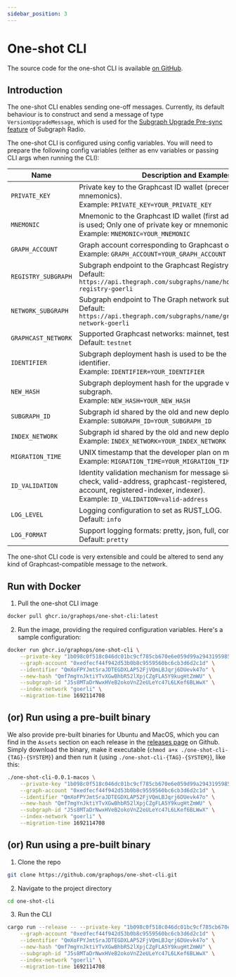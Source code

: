 ```yaml
---
sidebar_position: 3
---
```


# One-shot CLI

The source code for the one-shot CLI is available [on GitHub](https://github.com/graphops/one-shot-cli).

## Introduction

The one-shot CLI enables sending one-off messages. Currently, its default behaviour is to construct and send a message of type `VersionUpgradeMessage`, which is used for the [Subgraph Upgrade Pre-sync feature](https://docs.graphops.xyz/graphcast/design-principles#subgraph-upgrade-pre-sync) of Subgraph Radio.

The one-shot CLI is configured using config variables. You will need to prepare the following config variables (either as env variables or passing CLI args when running the CLI):

| Name                | Description and Examples                                                                                                                                                                                   |
| ------------------- | ---------------------------------------------------------------------------------------------------------------------------------------------------------------------------------------------------------- |
| `PRIVATE_KEY`       | Private key to the Graphcast ID wallet (precendence over mnemonics).<br/>Example: `PRIVATE_KEY=YOUR_PRIVATE_KEY`                                                                                           |
| `MNEMONIC`          | Mnemonic to the Graphcast ID wallet (first address of the wallet is used; Only one of private key or mnemonic is needed).<br/>Example: `MNEMONIC=YOUR_MNEMONIC`                                            |
| `GRAPH_ACCOUNT`     | Graph account corresponding to Graphcast operator.<br/>Example: `GRAPH_ACCOUNT=YOUR_GRAPH_ACCOUNT`                                                                                                         |
| `REGISTRY_SUBGRAPH` | Subgraph endpoint to the Graphcast Registry.<br/>Default: `https://api.thegraph.com/subgraphs/name/hopeyen/graphcast-registry-goerli`                                                                      |
| `NETWORK_SUBGRAPH`  | Subgraph endpoint to The Graph network subgraph.<br/>Default: `https://api.thegraph.com/subgraphs/name/graphprotocol/graph-network-goerli`                                                                 |
| `GRAPHCAST_NETWORK` | Supported Graphcast networks: mainnet, testnet.<br/>Default: `testnet`                                                                                                                                     |
| `IDENTIFIER`        | Subgraph deployment hash is used to be the message content identifier.<br/>Example: `IDENTIFIER=YOUR_IDENTIFIER`                                                                                           |
| `NEW_HASH`          | Subgraph deployment hash for the upgrade version of the subgraph.<br/>Example: `NEW_HASH=YOUR_NEW_HASH`                                                                                                    |
| `SUBGRAPH_ID`       | Subgraph id shared by the old and new deployment.<br/>Example: `SUBGRAPH_ID=YOUR_SUBGRAPH_ID`                                                                                                              |
| `INDEX_NETWORK`     | Subgraph id shared by the old and new deployment.<br/>Example: `INDEX_NETWORK=YOUR_INDEX_NETWORK`                                                                                                          |
| `MIGRATION_TIME`    | UNIX timestamp that the developer plan on migrating the usage.<br/>Example: `MIGRATION_TIME=YOUR_MIGRATION_TIME`                                                                                           |
| `ID_VALIDATION`     | Identity validation mechanism for message signers (options: no-check, valid-address, graphcast-registered, graph-network-account, registered-indexer, indexer).<br/>Example: `ID_VALIDATION=valid-address` |
| `LOG_LEVEL`         | Logging configuration to set as RUST_LOG.<br/>Default: `info`                                                                                                                                              |
| `LOG_FORMAT`        | Support logging formats: pretty, json, full, compact.<br/>Default: `pretty`                                                                                                                                |

The one-shot CLI code is very extensible and could be altered to send any kind of Graphcast-compatible message to the network.

## Run with Docker

1. Pull the one-shot CLI image

```bash
docker pull ghcr.io/graphops/one-shot-cli:latest
```

2. Run the image, providing the required configuration variables. Here's a sample configuration:

```bash
docker run ghcr.io/graphops/one-shot-cli \
    --private-key "1b098c0f518c046dc01bc9cf785cb670e6e059d99a294319598583f546f420c8" \
    --graph-account "0xedfecf44f942d53b0b8c9559560bc6cb3d6d2c1d" \
    --identifier "QmXoFPYJmtSraJDTEGDXLAP52FjVQmLBJqrj6DUevk47o" \
    --new-hash "Qmf7mgYnJktiYTvXGwBhbR52lXpjCZgFLA5Y9kugHtZmWU" \
    --subgraph-id "J5s8MTaDrNwxHVeB2okoVnZ2eULeYc47L6LKef6BLWwX" \
    --index-network "goerli" \
    --migration-time 1692114708
```

## (or) Run using a pre-built binary

We also provide pre-built binaries for Ubuntu and MacOS, which you can find in the `Assets` section on each release in the [releases page](https://github.com/graphops/one-shot-cli/releases) on Github. Simply download the binary, make it executable (`chmod a+x ./one-shot-cli-{TAG}-{SYSTEM}`) and then run it (using `./one-shot-cli-{TAG}-{SYSTEM}`), like this:

```bash
./one-shot-cli-0.0.1-macos \
    --private-key "1b098c0f518c046dc01bc9cf785cb670e6e059d99a294319598583f546f420c8" \
    --graph-account "0xedfecf44f942d53b0b8c9559560bc6cb3d6d2c1d" \
    --identifier "QmXoFPYJmtSraJDTEGDXLAP52FjVQmLBJqrj6DUevk47o" \
    --new-hash "Qmf7mgYnJktiYTvXGwBhbR52lXpjCZgFLA5Y9kugHtZmWU" \
    --subgraph-id "J5s8MTaDrNwxHVeB2okoVnZ2eULeYc47L6LKef6BLWwX" \
    --index-network "goerli" \
    --migration-time 1692114708
```

## (or) Run using a pre-built binary

1. Clone the repo

```bash
git clone https://github.com/graphops/one-shot-cli.git
```

2. Navigate to the project directory

```bash
cd one-shot-cli
```

3. Run the CLI

```bash
cargo run --release -- --private-key "1b098c0f518c046dc01bc9cf785cb670e6e059d99a294319598583f546f420c8" \
    --graph-account "0xedfecf44f942d53b0b8c9559560bc6cb3d6d2c1d" \
    --identifier "QmXoFPYJmtSraJDTEGDXLAP52FjVQmLBJqrj6DUevk47o" \
    --new-hash "Qmf7mgYnJktiYTvXGwBhbR52lXpjCZgFLA5Y9kugHtZmWU" \
    --subgraph-id "J5s8MTaDrNwxHVeB2okoVnZ2eULeYc47L6LKef6BLWwX" \
    --index-network "goerli" \
    --migration-time 1692114708
```
